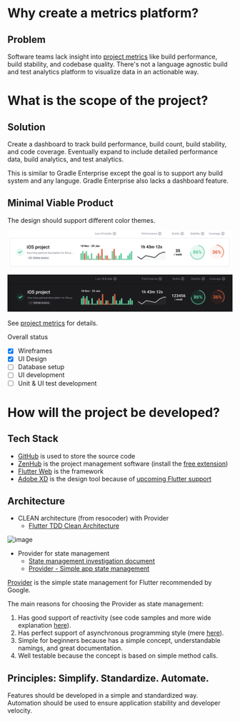 # Why create a metrics platform?

## Problem

Software teams lack insight into [project metrics](05_project_metrics.md) like build performance, build stability, and codebase quality. There's not a language agnostic build and test analytics platform to visualize data in an actionable way.

# What is the scope of the project?

## Solution

Create a dashboard to track build performance, build count, build stability, and code coverage. Eventually expand to include detailed performance data, build analytics, and test analytics.

This is similar to Gradle Enterprise except the goal is to support any build system and any languge. Gradle Enterprise also lacks a dashboard feature.

## Minimal Viable Product

The design should support different color themes.

![](../design/light_theme/design.png)

![](../design/black_theme/design.png)

See [project metrics](05_project_metrics.md) for details.

Overall status

- [x] Wireframes
- [x] UI Design
- [ ] Database setup
- [ ] UI development
- [ ] Unit & UI test development

# How will the project be developed?

## Tech Stack

- [GitHub](https://github.com/platform-platform/metrics) is used to store the source code
- [ZenHub](https://www.zenhub.com/) is the project management software (install the [free extension](https://www.zenhub.com/extension))
- [Flutter Web](https://flutter.dev/web) is the framework
- [Adobe XD](https://www.adobe.com/products/xd.html) is the design tool because of [upcoming Flutter support](https://theblog.adobe.com/xd-flutter-plugin-generate-dart-code-design-elements/)

## Architecture

- CLEAN architecture (from resocoder) with Provider
  - [Flutter TDD Clean Architecture](https://resocoder.com/2019/08/27/flutter-tdd-clean-architecture-course-1-explanation-project-structure/)

![image](https://user-images.githubusercontent.com/1173057/72225104-593e9080-3536-11ea-89a4-9650cac25340.png)

- Provider for state management
  - [State management investigation document](https://github.com/platform-platform/monorepo/blob/update_project_metrics_documentation/docs/12_state_management_investigation.md)
  - [Provider - Simple app state management](https://flutter.dev/docs/development/data-and-backend/state-mgmt/simple)

[Provider](https://pub.dev/documentation/provider/latest/) is the simple state management for Flutter recommended by Google.

The main reasons for choosing the Provider as state management: 
1. Has good support of reactivity (see code samples and more wide explanation [here](https://github.com/platform-platform/monorepo/blob/update_project_metrics_documentation/docs/12_state_management_investigation.md#Reactivity-4)).
2. Has perfect support of asynchronous programming style (mere [here](https://github.com/platform-platform/monorepo/blob/update_project_metrics_documentation/docs/12_state_management_investigation.md#Reactivity-4)).
3. Simple for beginners because has a simple concept, understandable namings, and great documentation.
4. Well testable because the concept is based on simple method calls.  


## Principles: Simplify. Standardize. Automate.

Features should be developed in a simple and standardized way. Automation should be used to ensure application stability and developer velocity.

